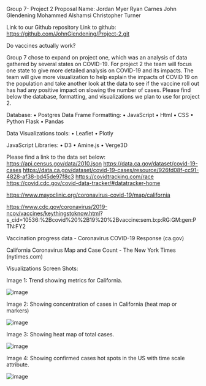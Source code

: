Group 7- Project 2 Proposal
Name:
Jordan Myer 
Ryan Carnes
John Glendening
Mohammed Alshamsi
Christopher Turner 

Link to our Github repository
Link to github: https://github.com/JohnGlendening/Project-2.git

Do vaccines actually work?

Group 7 chose to expand on project one, which was an analysis of data gathered by several states on COVID-19.  For project 2 the team will focus one state to give more detailed analysis on COVID-19 and its impacts. The team will give more visualization to help explain the impacts of COVID 19 on the population and take another look at the data to see if the vaccine roll out has had any positive impact on slowing the number of cases.  Please find below the database, formatting, and visualizations we plan to use for project 2. 

Database:
•	Postgres
Data Frame Formatting:
•	JavaScript 
•	Html
•	CSS
•	Python Flask
•	Pandas

Data Visualizations tools:
•	Leaflet
•	Plotly


JavaScript Libraries:
•	D3
•	Amine.js
•	Verge3D

Please find a link to the data set below: 
https://api.census.gov/data/2010.json
https://data.ca.gov/dataset/covid-19-cases
https://data.ca.gov/dataset/covid-19-cases/resource/926fd08f-cc91-4828-af38-bd45de97f8c3
https://covidtracking.com/race
https://covid.cdc.gov/covid-data-tracker/#datatracker-home

https://www.mayoclinic.org/coronavirus-covid-19/map/california

https://www.cdc.gov/coronavirus/2019-ncov/vaccines/keythingstoknow.html?
s_cid=10536:%2Bcovid%20%2B19%20%2Bvaccine:sem.b:p:RG:GM:gen:PTN:FY2

Vaccination progress data - Coronavirus COVID-19 Response (ca.gov)

California Coronavirus Map and Case Count - The New York Times (nytimes.com)








Visualizations Screen Shots:

 
Image 1: Trend showing metrics for California.

![image](https://user-images.githubusercontent.com/66345555/117547369-e1cb2500-aff4-11eb-83f4-8eee23e2f8ae.png)

 Image 2: Showing concentration of cases in California (heat map or markers)
 
 ![image](https://user-images.githubusercontent.com/66345555/117547377-e8f23300-aff4-11eb-8600-79cb74d336bc.png)
 

Image 3: Showing heat map of total cases.

 ![image](https://user-images.githubusercontent.com/66345555/117547393-f9a2a900-aff4-11eb-99b0-1aeb13688f2e.png)
 

 Image 4: Showing confirmed cases hot spots in the US with time scale attribute.
 
 ![image](https://user-images.githubusercontent.com/66345555/117547399-045d3e00-aff5-11eb-952b-93a374005ac5.png)
 

